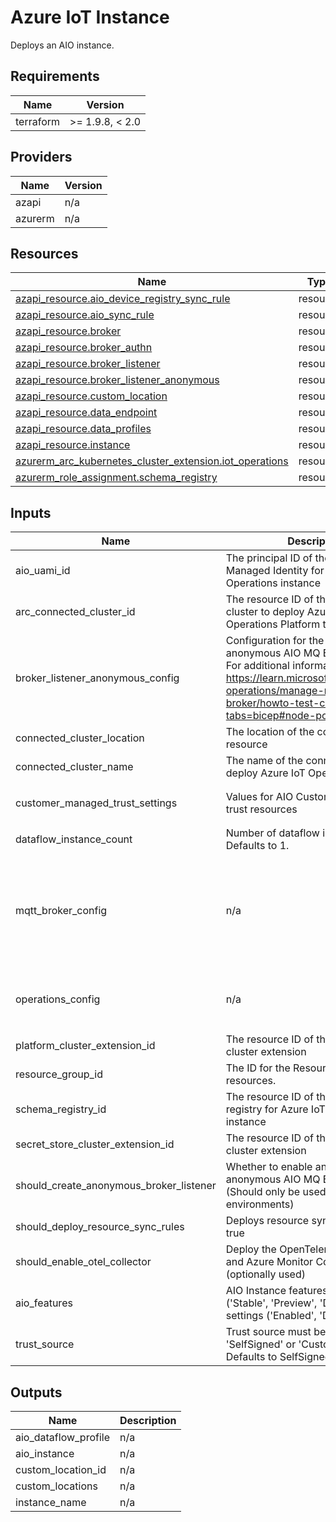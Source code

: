 <!-- BEGIN_TF_DOCS -->
<!-- markdown-table-prettify-ignore-start -->
# Azure IoT Instance

Deploys an AIO instance.

## Requirements

| Name | Version |
|------|---------|
| terraform | >= 1.9.8, < 2.0 |

## Providers

| Name | Version |
|------|---------|
| azapi | n/a |
| azurerm | n/a |

## Resources

| Name | Type |
|------|------|
| [azapi_resource.aio_device_registry_sync_rule](https://registry.terraform.io/providers/Azure/azapi/latest/docs/resources/resource) | resource |
| [azapi_resource.aio_sync_rule](https://registry.terraform.io/providers/Azure/azapi/latest/docs/resources/resource) | resource |
| [azapi_resource.broker](https://registry.terraform.io/providers/Azure/azapi/latest/docs/resources/resource) | resource |
| [azapi_resource.broker_authn](https://registry.terraform.io/providers/Azure/azapi/latest/docs/resources/resource) | resource |
| [azapi_resource.broker_listener](https://registry.terraform.io/providers/Azure/azapi/latest/docs/resources/resource) | resource |
| [azapi_resource.broker_listener_anonymous](https://registry.terraform.io/providers/Azure/azapi/latest/docs/resources/resource) | resource |
| [azapi_resource.custom_location](https://registry.terraform.io/providers/Azure/azapi/latest/docs/resources/resource) | resource |
| [azapi_resource.data_endpoint](https://registry.terraform.io/providers/Azure/azapi/latest/docs/resources/resource) | resource |
| [azapi_resource.data_profiles](https://registry.terraform.io/providers/Azure/azapi/latest/docs/resources/resource) | resource |
| [azapi_resource.instance](https://registry.terraform.io/providers/Azure/azapi/latest/docs/resources/resource) | resource |
| [azurerm_arc_kubernetes_cluster_extension.iot_operations](https://registry.terraform.io/providers/hashicorp/azurerm/latest/docs/resources/arc_kubernetes_cluster_extension) | resource |
| [azurerm_role_assignment.schema_registry](https://registry.terraform.io/providers/hashicorp/azurerm/latest/docs/resources/role_assignment) | resource |

## Inputs

| Name | Description | Type | Default | Required |
|------|-------------|------|---------|:--------:|
| aio\_uami\_id | The principal ID of the User Assigned Managed Identity for the Azure IoT Operations instance | `string` | n/a | yes |
| arc\_connected\_cluster\_id | The resource ID of the connected cluster to deploy Azure IoT Operations Platform to | `string` | n/a | yes |
| broker\_listener\_anonymous\_config | Configuration for the insecure anonymous AIO MQ Broker Listener.  For additional information, refer to: <https://learn.microsoft.com/azure/iot-operations/manage-mqtt-broker/howto-test-connection?tabs=bicep#node-port> | ```object({ serviceName = string port = number nodePort = number })``` | n/a | yes |
| connected\_cluster\_location | The location of the connected cluster resource | `string` | n/a | yes |
| connected\_cluster\_name | The name of the connected cluster to deploy Azure IoT Operations to | `string` | n/a | yes |
| customer\_managed\_trust\_settings | Values for AIO CustomerManaged trust resources | ```object({ issuer_name = string issuer_kind = string configmap_name = string configmap_key = string })``` | n/a | yes |
| dataflow\_instance\_count | Number of dataflow instances. Defaults to 1. | `number` | n/a | yes |
| mqtt\_broker\_config | n/a | ```object({ brokerListenerServiceName = string brokerListenerPort = number serviceAccountAudience = string frontendReplicas = number frontendWorkers = number backendRedundancyFactor = number backendWorkers = number backendPartitions = number memoryProfile = string serviceType = string })``` | n/a | yes |
| operations\_config | n/a | ```object({ namespace = string kubernetesDistro = string version = string train = string agentOperationTimeoutInMinutes = number })``` | n/a | yes |
| platform\_cluster\_extension\_id | The resource ID of the AIO Platform cluster extension | `string` | n/a | yes |
| resource\_group\_id | The ID for the Resource Group for the resources. | `string` | n/a | yes |
| schema\_registry\_id | The resource ID of the schema registry for Azure IoT Operations instance | `string` | n/a | yes |
| secret\_store\_cluster\_extension\_id | The resource ID of the Secret Store cluster extension | `string` | n/a | yes |
| should\_create\_anonymous\_broker\_listener | Whether to enable an insecure anonymous AIO MQ Broker Listener. (Should only be used for dev or test environments) | `bool` | n/a | yes |
| should\_deploy\_resource\_sync\_rules | Deploys resource sync rules if set to true | `bool` | n/a | yes |
| should\_enable\_otel\_collector | Deploy the OpenTelemetry Collector and Azure Monitor ConfigMap (optionally used) | `bool` | n/a | yes |
| aio\_features | AIO Instance features with mode ('Stable', 'Preview', 'Disabled') and settings ('Enabled', 'Disabled'). | ```map(object({ mode = optional(string) settings = optional(map(string)) }))``` | `null` | no |
| trust\_source | Trust source must be one of 'SelfSigned' or 'CustomerManaged'. Defaults to SelfSigned. | `string` | `"SelfSigned"` | no |

## Outputs

| Name | Description |
|------|-------------|
| aio\_dataflow\_profile | n/a |
| aio\_instance | n/a |
| custom\_location\_id | n/a |
| custom\_locations | n/a |
| instance\_name | n/a |
<!-- markdown-table-prettify-ignore-end -->
<!-- END_TF_DOCS -->
